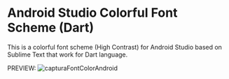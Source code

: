# Android Studio Colorful Font Scheme (Dart)
This is a colorful font scheme (High Contrast) for Android Studio based on Sublime Text that work for Dart language.

PREVIEW:
![capturaFontColorAndroid](https://user-images.githubusercontent.com/30910253/103494773-f9ac5580-4e16-11eb-8fca-7e6fa48f0db0.PNG)
